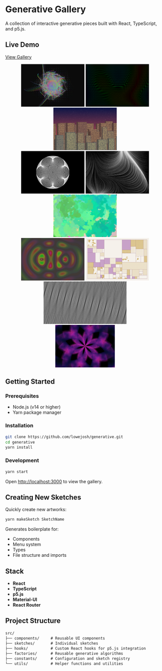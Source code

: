 # Generative Gallery

A collection of interactive generative pieces built with React, TypeScript, and p5.js.

## Live Demo

[View Gallery](https://lowejosh.github.io/generative)

<div align="center">
  <img src="./public/thumbnails/psychedelic-spiral.png" width="200" height="134" alt="Psychedelic Spiral" />
  <img src="./public/thumbnails/perlin-field.png" width="200" height="134" alt="Perlin Field" />
  <img src="./public/thumbnails/cityscape.png" width="200" height="134" alt="Cityscape" />
</div>

<div align="center">
  <img src="./public/thumbnails/multiplicative-epicycloid.png" width="200" height="134" alt="Multiplicative Epicycloid" />
  <img src="./public/thumbnails/perlin-flow.png" width="200" height="134" alt="Perlin Flow" />
  <img src="./public/thumbnails/random-walk.png" width="200" height="134" alt="Random Walk" />
</div>

<div align="center">
  <img src="./public/thumbnails/quantum-harmonics.png" width="200" height="134" alt="Quantum Harmonics" />
  <img src="./public/thumbnails/recursive-divisions.png" width="200" height="134" alt="Recursive Subdivisions" />
  <img src="./public/thumbnails/moire-lattices.png" height="134" alt="Moiré Lattices" />
</div>

<div align="center">
  <img src="./public/thumbnails/kaleidoscope-caustics.png" height="134" alt="Kaleidoscope Caustics" />
</div>

## Getting Started

### Prerequisites

- Node.js (v14 or higher)
- Yarn package manager

### Installation

```bash
git clone https://github.com/lowejosh/generative.git
cd generative
yarn install
```

### Development

```bash
yarn start
```

Open [http://localhost:3000](http://localhost:3000) to view the gallery.

## Creating New Sketches

Quickly create new artworks:

```bash
yarn makeSketch SketchName
```

Generates boilerplate for:

- Components
- Menu system
- Types
- File structure and imports

## Stack

- **React** 
- **TypeScript** 
- **p5.js** 
- **Material-UI** 
- **React Router** 

## Project Structure

```
src/
├── components/     # Reusable UI components
├── sketches/       # Individual sketches
├── hooks/          # Custom React hooks for p5.js integration
├── factories/      # Reusable generative algorithms
├── constants/      # Configuration and sketch registry
└── utils/          # Helper functions and utilities
```
